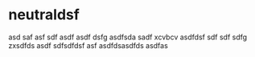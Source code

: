 # neutraldsf
asd
saf
asf
sdf
asdf
asdf
dsfg
asdfsda
sadf
xcvbcv
asdfdsf
sdf
sdf
sdfg
zxsdfds
asdf
sdfsdfdsf
asf
asdfdsasdfds
asdfas
